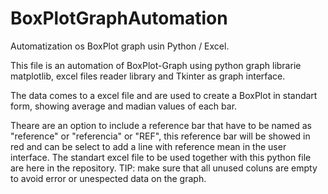 # BoxPlotGraphAutomation

Automatization os BoxPlot graph usin Python / Excel.

This file is an automation of BoxPlot-Graph using python graph librarie matplotlib, excel files reader library and Tkinter as graph interface. 

The data comes to a excel file and are used to create a BoxPlot in standart form, showing average and madian values of each bar. 

Theare are an option to include a reference bar that have to be named as "reference" or "referencia" or "REF", this reference bar will be showed in red and can be select to add a line with reference mean in the user interface. The standart excel file to be used together with this python file are here in the repository. 
TIP: make sure that all unused coluns are empty to avoid error or unespected data on the graph.
